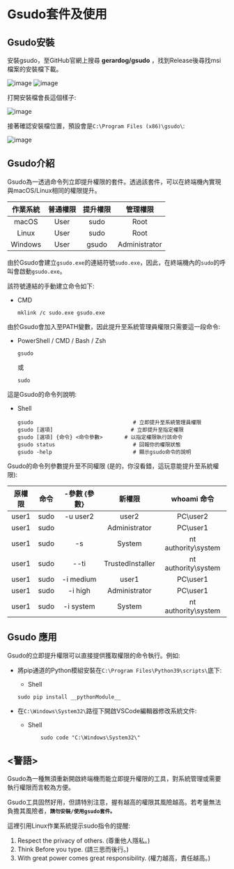 # Gsudo套件及使用

## Gsudo安裝

安裝gsudo，至GitHub官網上搜尋 **gerardog/gsudo** ，找到Release後尋找msi檔案的安裝檔下載。

![image](https://github.com/TaiXeflar/vscode_build_sample_repos/blob/main/Markdown_Image/vscode_gsudo_inst0_1.png)
![image](https://github.com/TaiXeflar/vscode_build_sample_repos/blob/main/Markdown_Image/vscode_gsudo_inst0_2.png)

打開安裝檔會長這個樣子:

![image](https://github.com/TaiXeflar/vscode_build_sample_repos/blob/main/Markdown_Image/vscode_gsudo_inst1.png)

接著確認安裝檔位置，預設會是`C:\Program Files (x86)\gsudo\`:

![image](https://github.com/TaiXeflar/vscode_build_sample_repos/blob/main/Markdown_Image/vscode_gsudo_inst2.png)

## Gsudo介紹

Gsudo為一透過命令列立即提升權限的套件。透過該套件，可以在終端機內實現與macOS/Linux相同的權限提升。

| 作業系統 | 普通權限 | 提升權限 | 管理權限 |
|  :----:  |  :----:  |  :----:  |  :----:  |
| macOS | User | sudo | Root |
| Linux | User | sudo | Root |
| Windows | User | gsudo | Administrator |

由於Gsudo會建立`gsudo.exe`的連結符號`sudo.exe`，因此，在終端機內的`sudo`的呼叫會啟動`gsudo.exe`。

該符號連結的手動建立命令如下:
 - CMD
     ```
     mklink /c sudo.exe gsudo.exe
     ```

由於Gsudo會加入至PATH變數，因此提升至系統管理員權限只需要這一段命令:
 - PowerShell / CMD / Bash / Zsh
     ```
     gsudo
     ``` 
     或
     ```
     sudo
     ```

這是Gsudo的命令列說明:
- Shell
   ```
   gsudo                                # 立即提升至系統管理員權限
   gsudo [選項]                         # 立即提升至指定權限
   gsudo [選項] {命令} <命令參數>       # 以指定權限執行該命令
   gsudo status                         # 回報你的權限狀態
   gsudo -help                          # 顯示gsudo命令的說明
   ```

Gsudo的命令列參數提升至不同權限 (是的，你沒看錯，這玩意能提升至系統權限):

| 原權限 | 命令 | -參數 {參數} | 新權限 | whoami 命令 |
|  :----:  |  :----:  |  :----:  |  :----:  |  :----:  |
| user1 | sudo | -u user2 | user2 | PC\user2 |
| user1 | sudo | | Administrator | PC\user1 |
| user1 | sudo | -s | System | nt authority\system |
| user1 | sudo | --ti | TrustedInstaller | nt authority\system |
| user1 | sudo | -i medium | user1 | PC\user1 |
| user1 | sudo | -i high | Administrator | PC\user1 |
| user1 | sudo | -i system | System | nt authority\system |

## Gsudo 應用

Gsudo的立即提升權限可以直接提供獲取權限的命令執行。例如:

 - 將pip通道的Python模組安裝在`C:\Program Files\Python39\scripts\`底下:
  
     - Shell
      ```
      sudo pip install __pythonModule__
      ```

 - 在`C:\Windows\System32\`路徑下開啟VSCode編輯器修改系統文件:
  
     - Shell
        ```
            sudo code "C:\Windows\System32\"
        ```


## <警語>

Gsudo為一種無須重新開啟終端機而能立即提升權限的工具，對系統管理或需要執行權限而言較為方便。

Gsudo工具固然好用，但請特別注意，握有越高的權限其風險越高。若考量無法負擔其風險者，**`請勿安裝/使用gsudo套件。`**

這裡引用Linux作業系統提示sudo指令的提醒:

1. Respect the privacy of others. (尊重他人隱私。)
2. Think Before you type. (請三思而後行。)
3. With great power comes great responsibility. (權力越高，責任越高。)


